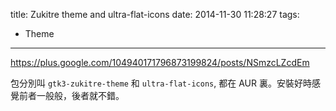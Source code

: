 title: Zukitre theme and ultra-flat-icons
date: 2014-11-30 11:28:27
tags:
- Theme
---
https://plus.google.com/104940171796873199824/posts/NSmzcLZcdEm

包分別叫 `gtk3-zukitre-theme` 和 `ultra-flat-icons`, 都在 AUR 裏。安裝好時感覺前者一般般，後者就不錯。